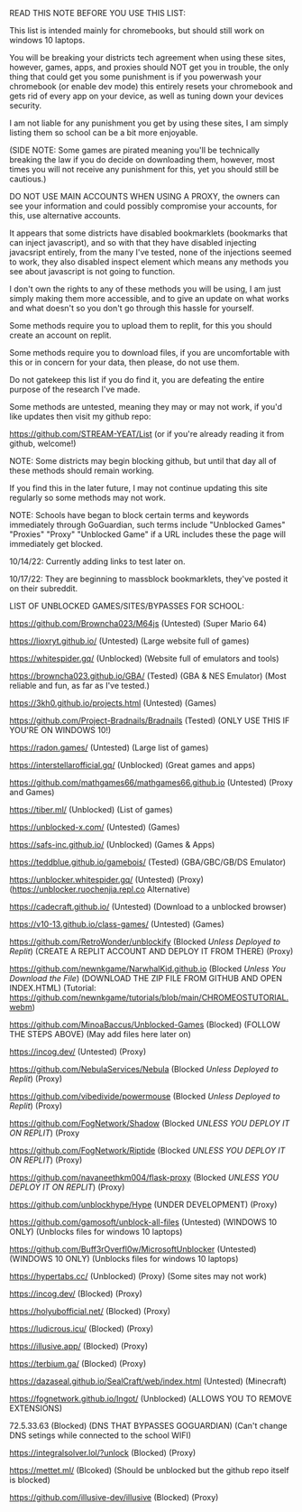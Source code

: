 READ THIS NOTE BEFORE YOU USE THIS LIST:

This list is intended mainly for chromebooks, but should still work on windows 10 laptops. 

You will be breaking your districts tech agreement when using these sites, however, games, apps, and proxies should NOT get you in trouble, the only thing that could get you some punishment is if you powerwash your chromebook (or enable dev mode) this entirely resets your chromebook and gets rid of every app on your device, as well as tuning down your devices security.

I am not liable for any punishment you get by using these sites, I am simply listing them so school can be a bit more enjoyable. 

(SIDE NOTE: Some games are pirated meaning you'll be technically breaking the law if you do decide on downloading them, however, most times you will not receive any punishment for this, yet you should still be cautious.)

DO NOT USE MAIN ACCOUNTS WHEN USING A PROXY, the owners can see your information and could possibly compromise your accounts, for this, use alternative accounts. 

It appears that some districts have disabled bookmarklets (bookmarks that can inject javascript), and so with that they have disabled injecting javacsript entirely, from the many I've tested, none of the injections seemed to work, they also disabled inspect element which means any methods you see about javascript is not going to function. 

I don't own the rights to any of these methods you will be using, I am just simply making them more accessible, and to give an update on what works and what doesn't so you don't go through this hassle for yourself.

Some methods require you to upload them to replit, for this you should create an account on replit. 

Some methods require you to download files, if you are uncomfortable with this or in concern for your data, then please, do not use them.

Do not gatekeep this list if you do find it, you are defeating the entire purpose of the research I've made.

Some methods are untested, meaning they may or may not work, if you'd like updates then visit my github repo: 

https://github.com/STREAM-YEAT/List (or if you're already reading it from github, welcome!) 

NOTE: Some districts may begin blocking github, but until that day all of these methods should remain working.

If you find this in the later future, I may not continue updating this site regularly so some methods may not work. 

NOTE: Schools have began to block certain terms and keywords immediately through GoGuardian, such terms include "Unblocked Games" "Proxies" "Proxy" "Unblocked Game" if a URL includes these the page will immediately get blocked.


10/14/22: Currently adding links to test later on.

10/17/22: They are beginning to massblock bookmarklets, they've posted it on their subreddit.   


LIST OF UNBLOCKED GAMES/SITES/BYPASSES FOR SCHOOL:


https://github.com/Browncha023/M64js (Untested) (Super Mario 64)

https://lioxryt.github.io/ (Untested) (Large website full of games)

https://whitespider.gq/ (Unblocked) (Website full of emulators and tools)

https://browncha023.github.io/GBA/ (Tested) (GBA & NES Emulator) (Most reliable and fun, as far as I've tested.) 

https://3kh0.github.io/projects.html (Untested) (Games) 

https://github.com/Project-Bradnails/Bradnails (Tested) (ONLY USE THIS IF YOU'RE ON WINDOWS 10!) 

https://radon.games/ (Untested) (Large list of games)

https://interstellarofficial.gq/ (Unblocked) (Great games and apps)

https://github.com/mathgames66/mathgames66.github.io (Untested) (Proxy and Games)

https://tiber.ml/ (Unblocked) (List of games)

https://unblocked-x.com/ (Untested) (Games)

https://safs-inc.github.io/ (Unblocked) (Games & Apps)

https://teddblue.github.io/gamebois/ (Tested) (GBA/GBC/GB/DS Emulator)

https://unblocker.whitespider.gq/ (Untested) (Proxy) (https://unblocker.ruochenjia.repl.co Alternative)

https://cadecraft.github.io/ (Untested) (Download to a unblocked browser) 

https://v10-13.github.io/class-games/ (Untested) (Games)

https://github.com/RetroWonder/unblockify (Blocked *Unless Deployed to Replit*) (CREATE A REPLIT ACCOUNT AND DEPLOY IT FROM THERE) (Proxy)

https://github.com/newnkgame/NarwhalKid.github.io (Blocked *Unless You Download the File*) (DOWNLOAD THE ZIP FILE FROM GITHUB AND OPEN INDEX.HTML) (Tutorial: https://github.com/newnkgame/tutorials/blob/main/CHROMEOSTUTORIAL.webm)

https://github.com/MinoaBaccus/Unblocked-Games (Blocked) (FOLLOW THE STEPS ABOVE) (May add files here later on)

https://incog.dev/ (Untested) (Proxy)

https://github.com/NebulaServices/Nebula (Blocked *Unless Deployed to Replit*) (Proxy)

https://github.com/vibedivide/powermouse (Blocked *Unless Deployed to Replit*) (Proxy)

https://github.com/FogNetwork/Shadow (Blocked *UNLESS YOU DEPLOY IT ON REPLIT*) (Proxy

https://github.com/FogNetwork/Riptide (Blocked *UNLESS YOU DEPLOY IT ON REPLIT*) (Proxy)

https://github.com/navaneethkm004/flask-proxy (Blocked *UNLESS YOU DEPLOY IT ON REPLIT*) (Proxy)

https://github.com/unblockhype/Hype (UNDER DEVELOPMENT) (Proxy)

https://github.com/gamosoft/unblock-all-files (Untested) (WINDOWS 10 ONLY) (Unblocks files for windows 10 laptops) 

https://github.com/Buff3rOverfl0w/MicrosoftUnblocker (Untested) (WINDOWS 10 ONLY) (Unblocks files for windows 10 laptops)

https://hypertabs.cc/ (Unblocked) (Proxy) (Some sites may not work) 

https://incog.dev/ (Blocked) (Proxy)

https://holyubofficial.net/ (Blocked) (Proxy)

https://ludicrous.icu/ (Blocked) (Proxy)

https://illusive.app/ (Blocked) (Proxy)

https://terbium.ga/ (Blocked) (Proxy)

https://dazaseal.github.io/SealCraft/web/index.html (Untested) (Minecraft)

https://fognetwork.github.io/Ingot/ (Unblocked) (ALLOWS YOU TO REMOVE EXTENSIONS)

72.5.33.63 (Blocked) (DNS THAT BYPASSES GOGUARDIAN) (Can't change DNS setings while connected to the school WIFI) 

https://integralsolver.lol/?unlock (Blocked) (Proxy) 

https://mettet.ml/ (Blcoked) (Should be unblocked but the github repo itself is blocked)

https://github.com/illusive-dev/illusive (Blocked) (Proxy)

